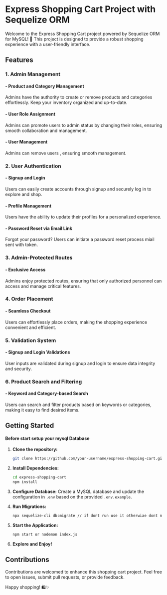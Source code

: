 # Express Shopping Cart Project with Sequelize ORM

Welcome to the Express Shopping Cart project powered by Sequelize ORM for MySQL! 🛒 This project is designed to provide a robust shopping experience with a user-friendly interface.

## Features

### 1. Admin Management

#### - Product and Category Management

Admins have the authority to create or remove products and categories effortlessly. Keep your inventory organized and up-to-date.

#### - User Role Assignment

Admins can promote users to admin status by changing their roles, ensuring smooth collaboration and management.

#### - User Management

Admins can remove users , ensuring smooth management.

### 2. User Authentication

#### - Signup and Login

Users can easily create accounts through signup and securely log in to explore and shop.

#### - Profile Management

Users have the ability to update their profiles for a personalized experience.

#### - Password Reset via Email Link

Forgot your password? Users can initiate a password reset process miail sent with token.

### 3. Admin-Protected Routes

#### - Exclusive Access

Admins enjoy protected routes, ensuring that only authorized personnel can access and manage critical features.

### 4. Order Placement

#### - Seamless Checkout

Users can effortlessly place orders, making the shopping experience convenient and efficient.

### 5. Validation System

#### - Signup and Login Validations

User inputs are validated during signup and login to ensure data integrity and security.

### 6. Product Search and Filtering

#### - Keyword and Category-based Search

Users can search and filter products based on keywords or categories, making it easy to find desired items.

## Getting Started
#### Before start setup your mysql Database
1. **Clone the repository:**
   ```bash
   git clone https://github.com/your-username/express-shopping-cart.git
   ```

2. **Install Dependencies:**
   ```bash
   cd express-shopping-cart
   npm install
   ```

3. **Configure Database:**
   Create a MySQL database and update the configuration in `.env` based on the provided `.env.example`.

4. **Run Migrations:**
   ```bash
   npx sequelize-cli db:migrate // if dont run use it otherwiae dont need this 
   ```

5. **Start the Application:**
   ```bash
   npm start or nodemon index.js
   ```

6. **Explore and Enjoy!**

## Contributions

Contributions are welcomed to enhance this shopping cart project. Feel free to open issues, submit pull requests, or provide feedback.

Happy shopping! 🛍️✨
